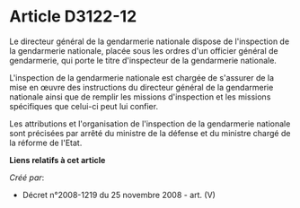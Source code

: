 # Article D3122-12

Le directeur général de la gendarmerie nationale dispose de l'inspection de la gendarmerie nationale, placée sous les ordres
d'un officier général de gendarmerie, qui porte le titre d'inspecteur de la gendarmerie nationale.

L'inspection de la gendarmerie nationale est chargée de s'assurer de la mise en œuvre des instructions du directeur général
de la gendarmerie nationale ainsi que de remplir les missions d'inspection et les missions spécifiques que celui-ci peut lui
confier.

Les attributions et l'organisation de l'inspection de la gendarmerie nationale sont précisées par arrêté du ministre de la
défense et du ministre chargé de la réforme de l'Etat.

**Liens relatifs à cet article**

_Créé par_:

  - Décret n°2008-1219 du 25 novembre 2008 - art. (V)
